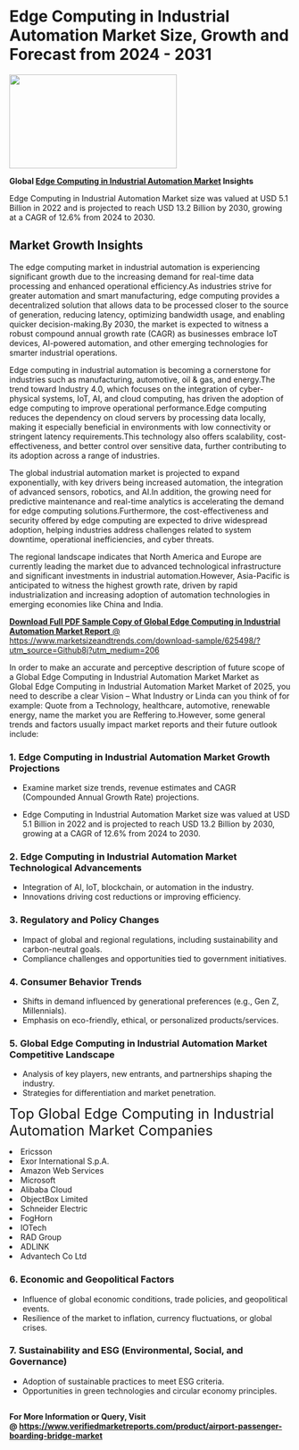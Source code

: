 <H1>Edge Computing in Industrial Automation Market Size, Growth and Forecast from 2024 - 2031</H1><img class="aligncenter size-medium wp-image-584254" src="https://thirdeyenews.in/wp-content/uploads/2024/09/Global-Market-Research-300x168.jpeg" alt="" width="300" height="168" /><p><strong>Global&nbsp;<a href="https://www.marketsizeandtrends.com/download-sample/625498/?utm_source=Github8j?utm_medium=206">Edge Computing in Industrial Automation Market</a> Insights</strong></p><p>Edge Computing in Industrial Automation Market size was valued at USD 5.1 Billion in 2022 and is projected to reach USD 13.2 Billion by 2030, growing at a CAGR of 12.6% from 2024 to 2030.</p><p><h2>Market Growth Insights</h2> <p>The edge computing market in industrial automation is experiencing significant growth due to the increasing demand for real-time data processing and enhanced operational efficiency.As industries strive for greater automation and smart manufacturing, edge computing provides a decentralized solution that allows data to be processed closer to the source of generation, reducing latency, optimizing bandwidth usage, and enabling quicker decision-making.By 2030, the market is expected to witness a robust compound annual growth rate (CAGR) as businesses embrace IoT devices, AI-powered automation, and other emerging technologies for smarter industrial operations.</p> <p><a href="#"></a></p> <p>Edge computing in industrial automation is becoming a cornerstone for industries such as manufacturing, automotive, oil & gas, and energy.The trend toward Industry 4.0, which focuses on the integration of cyber-physical systems, IoT, AI, and cloud computing, has driven the adoption of edge computing to improve operational performance.Edge computing reduces the dependency on cloud servers by processing data locally, making it especially beneficial in environments with low connectivity or stringent latency requirements.This technology also offers scalability, cost-effectiveness, and better control over sensitive data, further contributing to its adoption across a range of industries.</p> <p>The global industrial automation market is projected to expand exponentially, with key drivers being increased automation, the integration of advanced sensors, robotics, and AI.In addition, the growing need for predictive maintenance and real-time analytics is accelerating the demand for edge computing solutions.Furthermore, the cost-effectiveness and security offered by edge computing are expected to drive widespread adoption, helping industries address challenges related to system downtime, operational inefficiencies, and cyber threats.</p> <p>The regional landscape indicates that North America and Europe are currently leading the market due to advanced technological infrastructure and significant investments in industrial automation.However, Asia-Pacific is anticipated to witness the highest growth rate, driven by rapid industrialization and increasing adoption of automation technologies in emerging economies like China and India.</p> <p><a href="#"></p><p><span class=""><strong>Download Full PDF Sample Copy of Global Edge Computing in Industrial Automation Market Report</strong> @ <a href="https://www.marketsizeandtrends.com/download-sample/625498/?utm_source=Github8j?utm_medium=206" target="_blank">https://www.marketsizeandtrends.com/download-sample/625498/?utm_source=Github8j?utm_medium=206</a></span></p><p>In order to make an accurate and perceptive description of future scope of a Global&nbsp;Edge Computing in Industrial Automation Market Market as Global&nbsp;Edge Computing in Industrial Automation Market Market of 2025, you need to describe a clear Vision &ndash; What Industry or Linda can you think of for example: Quote from a Technology, healthcare, automotive, renewable energy, name the market you are Reffering to.However, some general trends and factors usually impact market reports and their future outlook include:</p><h3>1.&nbsp;<strong>Edge Computing in Industrial Automation Market Growth Projections</strong></h3><ul><li>Examine market size trends, revenue estimates and CAGR (Compounded Annual Growth Rate) projections.</li><li><p>Edge Computing in Industrial Automation Market size was valued at USD 5.1 Billion in 2022 and is projected to reach USD 13.2 Billion by 2030, growing at a CAGR of 12.6% from 2024 to 2030.</p></li></ul><h3>2.&nbsp;<strong>Edge Computing in Industrial Automation Market Technological Advancements</strong></h3><ul><li>Integration of AI, IoT, blockchain, or automation in the industry.</li><li>Innovations driving cost reductions or improving efficiency.</li></ul><h3>3.&nbsp;<strong>Regulatory and Policy Changes</strong></h3><ul><li>Impact of global and regional regulations, including sustainability and carbon-neutral goals.</li><li>Compliance challenges and opportunities tied to government initiatives.</li></ul><h3>4.&nbsp;<strong>Consumer Behavior Trends</strong></h3><ul><li>Shifts in demand influenced by generational preferences (e.g., Gen Z, Millennials).</li><li>Emphasis on eco-friendly, ethical, or personalized products/services.</li></ul><h3>5.&nbsp;<strong>Global Edge Computing in Industrial Automation Market Competitive Landscape</strong></h3><ul><li>Analysis of key players, new entrants, and partnerships shaping the industry.</li><li>Strategies for differentiation and market penetration.</li></ul><p data-pm-slice="1 1 []"><span style="color: inherit; font-family: inherit; font-size: 25px;">Top Global Edge Computing in Industrial Automation Market Companies</span></p><div class="" data-test-id=""><p><li>Ericsson</li><li> Exor International S.p.A.</li><li> Amazon Web Services</li><li> Microsoft</li><li> Alibaba Cloud</li><li> ObjectBox Limited</li><li> Schneider Electric</li><li> FogHorn</li><li> IOTech</li><li> RAD Group</li><li> ADLINK</li><li> Advantech Co Ltd</li></p></div><h3>6.&nbsp;<strong>Economic and Geopolitical Factors</strong></h3><ul><li>Influence of global economic conditions, trade policies, and geopolitical events.</li><li>Resilience of the market to inflation, currency fluctuations, or global crises.</li></ul><h3>7.&nbsp;<strong>Sustainability and ESG (Environmental, Social, and Governance)</strong></h3><ul><li>Adoption of sustainable practices to meet ESG criteria.</li><li>Opportunities in green technologies and circular economy principles.</li></ul><h2><strong style="font-size: 14px;">For More Information or Query, Visit @&nbsp;</strong><a style="background-color: #ffffff; font-size: 14px;" href="https://www.marketsizeandtrends.com/report/edge-computing-in-industrial-automation-market/" target="_blank">https://www.verifiedmarketreports.com/product/airport-passenger-boarding-bridge-market</a></h2>